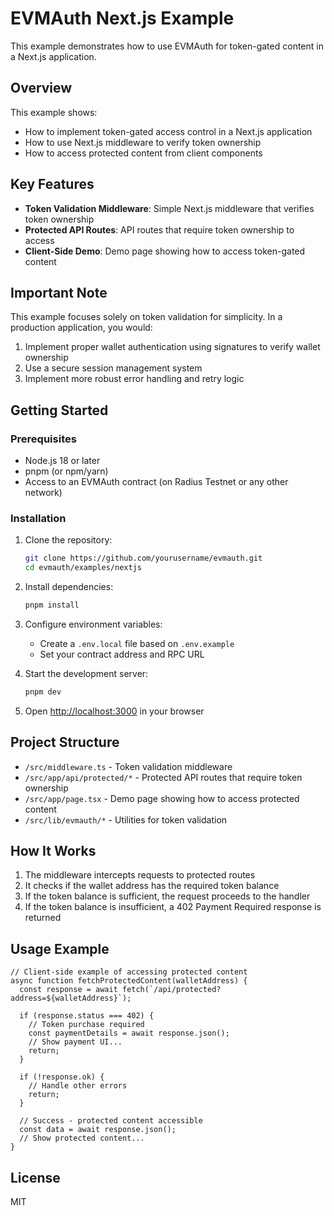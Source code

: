 # EVMAuth Next.js Example

This example demonstrates how to use EVMAuth for token-gated content in a Next.js application.

## Overview

This example shows:

- How to implement token-gated access control in a Next.js application
- How to use Next.js middleware to verify token ownership
- How to access protected content from client components

## Key Features

- **Token Validation Middleware**: Simple Next.js middleware that verifies token ownership
- **Protected API Routes**: API routes that require token ownership to access
- **Client-Side Demo**: Demo page showing how to access token-gated content

## Important Note

This example focuses solely on token validation for simplicity. In a production application, you would:

1. Implement proper wallet authentication using signatures to verify wallet ownership
2. Use a secure session management system
3. Implement more robust error handling and retry logic

## Getting Started

### Prerequisites

- Node.js 18 or later
- pnpm (or npm/yarn)
- Access to an EVMAuth contract (on Radius Testnet or any other network)

### Installation

1. Clone the repository:

   ```bash
   git clone https://github.com/yourusername/evmauth.git
   cd evmauth/examples/nextjs
   ```

2. Install dependencies:

   ```bash
   pnpm install
   ```

3. Configure environment variables:
   - Create a `.env.local` file based on `.env.example`
   - Set your contract address and RPC URL

4. Start the development server:

   ```bash
   pnpm dev
   ```

5. Open [http://localhost:3000](http://localhost:3000) in your browser

## Project Structure

- `/src/middleware.ts` - Token validation middleware
- `/src/app/api/protected/*` - Protected API routes that require token ownership
- `/src/app/page.tsx` - Demo page showing how to access protected content
- `/src/lib/evmauth/*` - Utilities for token validation

## How It Works

1. The middleware intercepts requests to protected routes
2. It checks if the wallet address has the required token balance
3. If the token balance is sufficient, the request proceeds to the handler
4. If the token balance is insufficient, a 402 Payment Required response is returned

## Usage Example

```tsx
// Client-side example of accessing protected content
async function fetchProtectedContent(walletAddress) {
  const response = await fetch(`/api/protected?address=${walletAddress}`);
  
  if (response.status === 402) {
    // Token purchase required
    const paymentDetails = await response.json();
    // Show payment UI...
    return;
  }
  
  if (!response.ok) {
    // Handle other errors
    return;
  }
  
  // Success - protected content accessible
  const data = await response.json();
  // Show protected content...
}
```

## License

MIT
